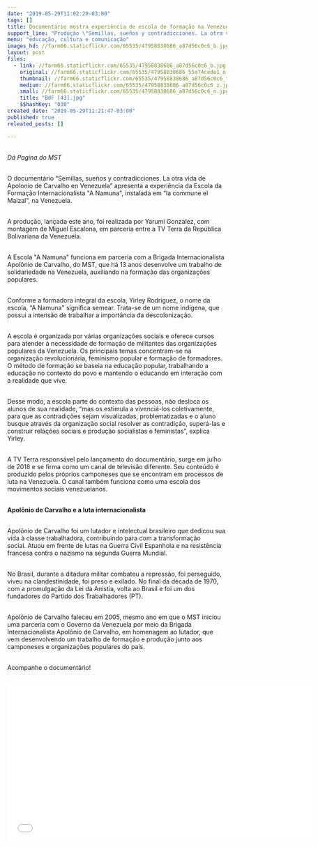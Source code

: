 ```yaml
---
date: "2019-05-29T11:02:20-03:00"
tags: []
title: Documentário mostra experiência de escola de formação na Venezuela
support_line: "Produção \"Semillas, sueños y contradicciones. La otra vida de Apolonio de Carvalho en Venezuela\" está disponível pela TV Terra"
menu: "educação, cultura e comunicação"
images_hd: //farm66.staticflickr.com/65535/47958838686_a87d56c0c6_b.jpg
layout: post
files:
  - link: //farm66.staticflickr.com/65535/47958838686_a87d56c0c6_b.jpg
    original: //farm66.staticflickr.com/65535/47958838686_55a74cede1_o.jpg
    thumbnail: //farm66.staticflickr.com/65535/47958838686_a87d56c0c6_t.jpg
    medium: //farm66.staticflickr.com/65535/47958838686_a87d56c0c6_z.jpg
    small: //farm66.staticflickr.com/65535/47958838686_a87d56c0c6_n.jpg
    title: "BdF [43].jpg"
    $$hashKey: "030"
created_date: "2019-05-29T11:21:47-03:00"
published: true
releated_posts: []

---
```

<p><br />
<em>D&aacute; Pagina do MST</em></p>

<p><br />
O document&aacute;rio &ldquo;Semillas, sue&ntilde;os y contradicciones. La otra vida de Apolonio de Carvalho en Venezuela&rdquo; apresenta a experi&ecirc;ncia da Escola da Forma&ccedil;&atilde;o Internacionalista &quot;A Namuna&quot;, instalada em &ldquo;la commune el Maizal&rdquo;, na Venezuela.</p>

<p><br />
A produ&ccedil;&atilde;o, lan&ccedil;ada este ano, foi realizada por Yarumi Gonzalez, com montagem de Miguel Escalona, em parceria entre a TV Terra da Rep&uacute;blica Bolivariana da Venezuela.</p>

<p><br />
A Escola &quot;A Namuna&quot; funciona em parceria com a Brigada Internacionalista Apol&ocirc;nio de Carvalho, do MST, que h&aacute; 13 anos desenvolve um trabalho de solidariedade na Venezuela, auxiliando na forma&ccedil;&atilde;o das organiza&ccedil;&otilde;es populares.</p>

<p><br />
Conforme a formadora integral da escola, Yirley Rodriguez, o nome da escola, &ldquo;A Namuna&quot; significa semear. Trata-se de um nome ind&iacute;gena, que possui a intens&atilde;o de trabalhar a import&acirc;ncia da descoloniza&ccedil;&atilde;o.</p>

<p><br />
A escola &eacute; organizada por v&aacute;rias organiza&ccedil;&otilde;es sociais e oferece cursos para atender &agrave; necessidade de forma&ccedil;&atilde;o de militantes das organiza&ccedil;&otilde;es populares da Venezuela. Os principais temas concentram-se na organiza&ccedil;&atilde;o revolucion&aacute;ria, feminismo popular e forma&ccedil;&atilde;o de formadores. O m&eacute;todo de forma&ccedil;&atilde;o se baseia na educa&ccedil;&atilde;o popular, trabalhando a educa&ccedil;&atilde;o no contexto do povo e mantendo o educando em intera&ccedil;&atilde;o com a realidade que vive.</p>

<p><br />
Desse modo, a escola parte do contexto das pessoas, n&atilde;o desloca os alunos de sua realidade, &ldquo;mas os estimula a vivenci&aacute;-los coletivamente, para que as contradi&ccedil;&otilde;es sejam visualizadas, problematizadas e o aluno busque atrav&eacute;s da organiza&ccedil;&atilde;o social resolver as contradi&ccedil;&atilde;o, super&aacute;-las e construir rela&ccedil;&otilde;es sociais e produ&ccedil;&atilde;o socialistas e feministas&rdquo;, explica Yirley.</p>

<p><br />
A TV Terra respons&aacute;vel pelo lan&ccedil;amento do document&aacute;rio, surge em julho de 2018 e se firma como um canal de televis&atilde;o diferente. Seu conte&uacute;do &eacute; produzido pelos pr&oacute;prios camponeses que se encontram em processos de luta na Venezuela. O canal tamb&eacute;m funciona como uma escola dos movimentos sociais venezuelanos.</p>

<p><br />
<strong>Apol&ocirc;nio de Carvalho e a luta internacionalista</strong></p>

<p><br />
Apol&ocirc;nio de Carvalho foi um lutador e intelectual brasileiro que dedicou sua vida &agrave; classe trabalhadora, contribuindo para com a transforma&ccedil;&atilde;o social.&nbsp;Atuou em frente de lutas na Guerra Civil Espanhola e na resist&ecirc;ncia francesa contra o nazismo na segunda Guerra Mundial.</p>

<p><br />
No Brasil, durante a ditadura militar combateu a repress&atilde;o, foi&nbsp;perseguido, viveu&nbsp;na clandestinidade, foi preso e exilado. No final da d&eacute;cada de 1970, com a promulga&ccedil;&atilde;o da Lei da Anistia, volta ao Brasil e foi um dos fundadores do Partido dos Trabalhadores (PT).</p>

<p><br />
Apol&ocirc;nio de Carvalho faleceu em 2005, mesmo ano em que o MST iniciou uma parceria com o Governo da Venezuela por meio da Brigada Internacionalista Apol&ocirc;nio de Carvalho, em homenagem ao lutador, que vem desenvolvendo um trabalho de forma&ccedil;&atilde;o e produ&ccedil;&atilde;o junto aos camponeses e organiza&ccedil;&otilde;es populares do pa&iacute;s.</p>

<p><br />
Acompanhe o document&aacute;rio!</p>

<p><br />
<iframe allowfullscreen="" frameborder="0" height="360" src="//www.youtube.com/embed/9SUCUNKkEnw" width="700"></iframe></p>

